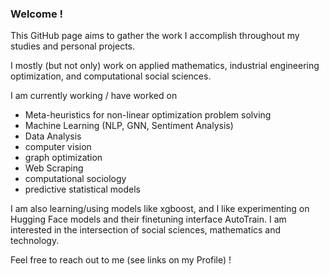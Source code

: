 ### Welcome !

This GitHub page aims to gather the work I accomplish throughout my studies and personal projects.

I mostly (but not only) work on applied mathematics, industrial engineering optimization, and computational social sciences.

I am currently working / have worked on
- Meta-heuristics for non-linear optimization problem solving
- Machine Learning (NLP, GNN, Sentiment Analysis)
- Data Analysis
- computer vision
- graph optimization
- Web Scraping
- computational sociology
- predictive statistical models

I am also learning/using models like xgboost, and I like experimenting on Hugging Face models and their finetuning interface AutoTrain. I am interested in the intersection of social sciences, mathematics and technology.

Feel free to reach out to me (see links on my Profile) !
<!--
**Lyreck/Lyreck** is a ✨ _special_ ✨ repository because its `README.md` (this file) appears on your GitHub profile.

Here are some ideas to get you started:

- 🔭 I’m currently working on ...
- 🌱 I’m currently learning ...
- 👯 I’m looking to collaborate on ...
- 🤔 I’m looking for help with ...
- 💬 Ask me about ...
- 📫 How to reach me: ...
- 😄 Pronouns: ...
- ⚡ Fun fact: ...
-->
